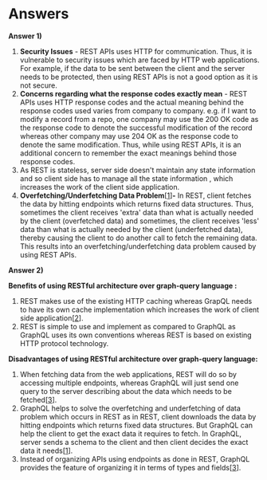 # Answers

**Answer 1)**
   1. **Security Issues** - REST APIs uses HTTP for communication. Thus, it is vulnerable to security issues which are faced by HTTP web applications. For example, if the data to be sent between the client and the server needs to be protected, then using REST APIs is not a good option as it is not secure.
   2. **Concerns regarding what the response codes exactly mean** - REST APIs uses HTTP response codes and the actual meaning behind the response codes used varies from company to company. e.g. if I want to modify a record from a repo, one company may use the 200 OK code as the response code to denote the successful modification of the record whereas other company may use 204 OK as the response code to denote the same modification. Thus, while using REST APIs, it is an additional concern to remember the exact meanings behind those response codes.
   3. As REST is stateless, server side doesn't maintain any state information and so client side has to manage all the state information , which increases the work of the client side application.
   4. **Overfetching/Underfetching Data Problem**[[1](https://www.howtographql.com/basics/1-graphql-is-the-better-rest/)]**-** In REST, client fetches the data by hitting endpoints which returns fixed data structures. Thus, sometimes the client receives 'extra' data than what is actually needed by the client (overfetched data) and sometimes, the client receives 'less' data than what is actually needed by the client (underfetched data), thereby causing the client to do another call to fetch the remaining data. This results into an overfetching/underfetching data problem caused by using REST APIs.

**Answer 2)**

**Benefits of using RESTful architecture over graph-query language :**
1. REST makes use of the existing HTTP caching whereas GrapQL needs to have its own cache implementation which increases the work of client side application[[2](https://www.infoq.com/news/2017/07/graphql-vs-rest)].
2. REST is simple to use and implement as compared to GraphQL as GraphQL uses its own conventions whereas REST is based on existing HTTP protocol technology. 

**Disadvantages of using RESTful architecture over graph-query language:**
1. When fetching data from the web applications, REST will do so by accessing multiple endpoints, whereas GraphQL will just send one query to the server describing about the data which needs to be fetched[[3](http://graphql.org/)].
2.  GraphQL helps to solve the overfetching and underfetching of data problem which occurs in REST as in REST, client downloads the data by hitting endpoints which returns fixed data structures. But GraphQL can help the client to get the exact data it requires to fetch. In GraphQL, server sends a schema to the client and then client decides the exact data it needs[[1](https://www.howtographql.com/basics/1-graphql-is-the-better-rest/)].
3.  Instead of organizing APIs using endpoints as done in REST, GraphQL provides the feature of organizing it in terms of types and fields[[3](http://graphql.org/)].


